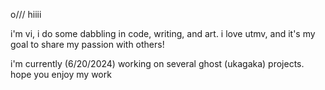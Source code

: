o/// hiiii

i'm vi, i do some dabbling in code, writing, and art. i love utmv, and it's my goal to share my passion with others!

i'm currently (6/20/2024) working on several ghost (ukagaka) projects. hope you enjoy my work 
